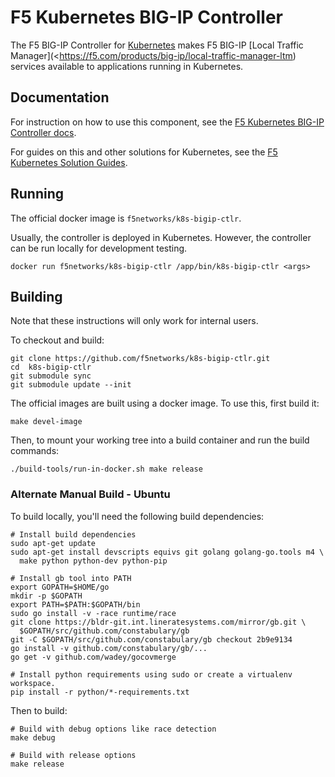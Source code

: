 F5 Kubernetes BIG-IP Controller
===============================

The F5 BIG-IP Controller for [Kubernetes](http://kubernetes.io/) makes F5 BIG-IP
[Local Traffic Manager](<https://f5.com/products/big-ip/local-traffic-manager-ltm)
services available to applications running in Kubernetes.

Documentation
-------------

For instruction on how to use this component, see the
[F5 Kubernetes BIG-IP Controller docs](http://clouddocs.f5.com/products/connectors/k8s-bigip-ctlr/latest/).

For guides on this and other solutions for Kubernetes, see the
[F5 Kubernetes Solution Guides](http://clouddocs.f5.com/containers/latest/kubernetes).


Running
-------

The official docker image is `f5networks/k8s-bigip-ctlr`.

Usually, the controller is deployed in Kubernetes. However, the controller can be run locally for development testing.

```shell
docker run f5networks/k8s-bigip-ctlr /app/bin/k8s-bigip-ctlr <args>
```


Building
--------

Note that these instructions will only work for internal users.

To checkout and build:

```shell
git clone https://github.com/f5networks/k8s-bigip-ctlr.git
cd  k8s-bigip-ctlr
git submodule sync
git submodule update --init
```

The official images are built using a docker image. To use this, first build it:

```shell
make devel-image
```

Then, to mount your working tree into a build container and run the build commands:
```shell
./build-tools/run-in-docker.sh make release
```

### Alternate Manual Build - Ubuntu

To build locally, you'll need the following build dependencies:

```shell
# Install build dependencies
sudo apt-get update
sudo apt-get install devscripts equivs git golang golang-go.tools m4 \
  make python python-dev python-pip

# Install gb tool into PATH
export GOPATH=$HOME/go
mkdir -p $GOPATH
export PATH=$PATH:$GOPATH/bin
sudo go install -v -race runtime/race
git clone https://bldr-git.int.lineratesystems.com/mirror/gb.git \
  $GOPATH/src/github.com/constabulary/gb
git -C $GOPATH/src/github.com/constabulary/gb checkout 2b9e9134
go install -v github.com/constabulary/gb/...
go get -v github.com/wadey/gocovmerge

# Install python requirements using sudo or create a virtualenv workspace.
pip install -r python/*-requirements.txt
```

Then to build:

```shell
# Build with debug options like race detection
make debug

# Build with release options
make release
```
